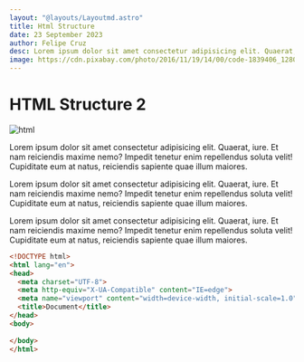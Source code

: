 ```yaml
---
layout: "@layouts/Layoutmd.astro"
title: Html Structure
date: 23 September 2023
author: Felipe Cruz
desc: Lorem ipsum dolor sit amet consectetur adipisicing elit. Quaerat, iure. Et nam reiciendis maxime nemo? Impedit tenetur enim repellendus soluta velit! Cupiditate eum at natus, reiciendis sapiente quae illum maiores.
image: https://cdn.pixabay.com/photo/2016/11/19/14/00/code-1839406_1280.jpg
---
```


# HTML Structure 2

![html](https://cdn.pixabay.com/photo/2016/11/19/14/00/code-1839406_1280.jpg)


Lorem ipsum dolor sit amet consectetur adipisicing elit. Quaerat, iure. Et nam reiciendis maxime nemo? Impedit tenetur enim repellendus soluta velit! Cupiditate eum at natus, reiciendis sapiente quae illum maiores.

Lorem ipsum dolor sit amet consectetur adipisicing elit. Quaerat, iure. Et nam reiciendis maxime nemo? Impedit tenetur enim repellendus soluta velit! Cupiditate eum at natus, reiciendis sapiente quae illum maiores.

Lorem ipsum dolor sit amet consectetur adipisicing elit. Quaerat, iure. Et nam reiciendis maxime nemo? Impedit tenetur enim repellendus soluta velit! Cupiditate eum at natus, reiciendis sapiente quae illum maiores.


```html
<!DOCTYPE html>
<html lang="en">
<head>
  <meta charset="UTF-8">
  <meta http-equiv="X-UA-Compatible" content="IE=edge">
  <meta name="viewport" content="width=device-width, initial-scale=1.0">
  <title>Document</title>
</head>
<body>
  
</body>
</html>
```